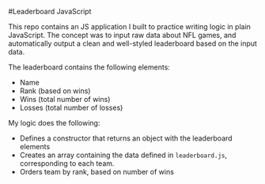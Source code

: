 #Leaderboard JavaScript 

This repo contains an JS application I built to practice writing logic in plain JavaScript. The concept was to input raw data about NFL games, and automatically output a clean and well-styled leaderboard based on the input data.

The leaderboard contains the following elements:
* Name
* Rank (based on wins)
* Wins (total number of wins)
* Losses (total number of losses)

My logic does the following:
* Defines a constructor that returns an object with the leaderboard elements
* Creates an array containing the data defined in `leaderboard.js`, corresponding to each team. 
* Orders team by rank, based on number of wins


